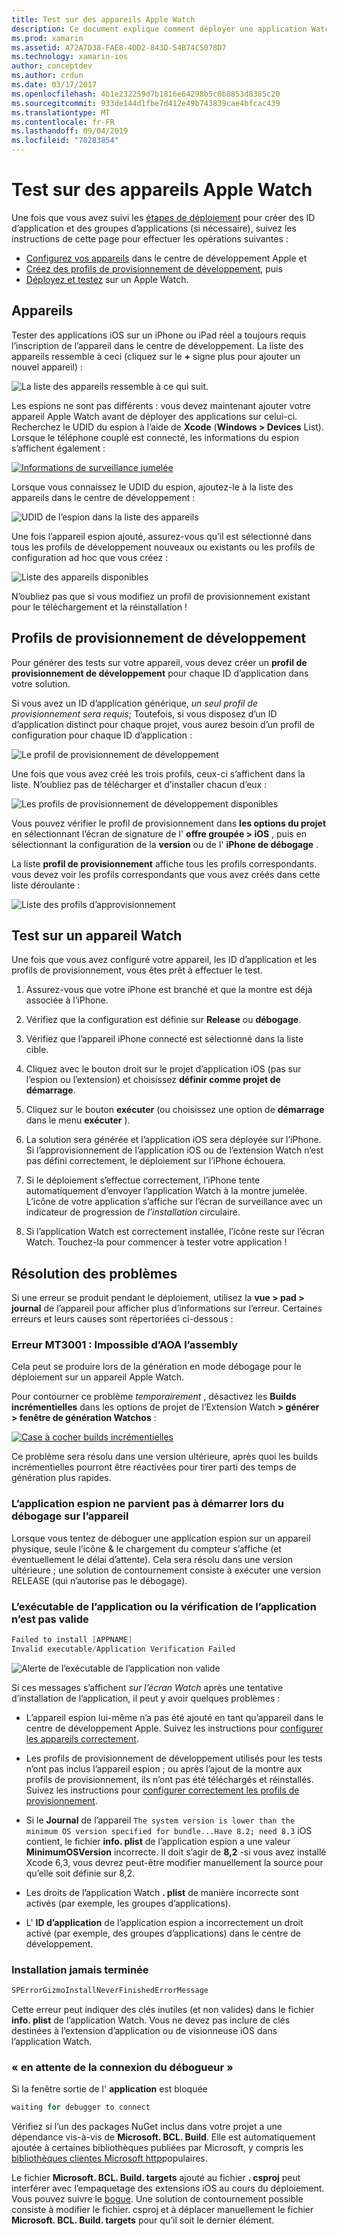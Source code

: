 ```yaml
---
title: Test sur des appareils Apple Watch
description: Ce document explique comment déployer une application Watchos générée avec Xamarin pour effectuer des tests sur un Apple Watch réel. Il aborde les appareils, les profils de provisionnement, les tests et fournit des conseils de dépannage.
ms.prod: xamarin
ms.assetid: A72A7D38-FAE8-4DD2-843D-54B74C5078D7
ms.technology: xamarin-ios
author: conceptdev
ms.author: crdun
ms.date: 03/17/2017
ms.openlocfilehash: 4b1e232259d7b1816e64298b5c0b8853d8385c20
ms.sourcegitcommit: 933de144d1fbe7d412e49b743839cae4bfcac439
ms.translationtype: MT
ms.contentlocale: fr-FR
ms.lasthandoff: 09/04/2019
ms.locfileid: "70283854"
---
```

# <a name="testing-on-apple-watch-devices"></a>Test sur des appareils Apple Watch

Une fois que vous avez suivi les [étapes de déploiement](~/ios/watchos/deploy-test/index.md) pour créer des ID d’application et des groupes d’applications (si nécessaire), suivez les instructions de cette page pour effectuer les opérations suivantes :

- [Configurez vos appareils](#devices) dans le centre de développement Apple et
- [Créez des profils de provisionnement de développement](#profiles), puis
- [Déployez et testez](#testing) sur un Apple Watch.

<a name="devices" />

## <a name="devices"></a>Appareils

Tester des applications iOS sur un iPhone ou iPad réel a toujours requis l’inscription de l’appareil dans le centre de développement. La liste des appareils ressemble à ceci (cliquez sur le **+** signe plus pour ajouter un nouvel appareil) :

![](device-images/devices-sml.png "La liste des appareils ressemble à ce qui suit.")

Les espions ne sont pas différents : vous devez maintenant ajouter votre appareil Apple Watch avant de déployer des applications sur celui-ci. Recherchez le UDID du espion à l’aide de **Xcode** (**Windows > Devices** List). Lorsque le téléphone couplé est connecté, les informations du espion s’affichent également :

[![](device-images/xcode-devices-sml.png "Informations de surveillance jumelée")](device-images/xcode-devices.png#lightbox)

Lorsque vous connaissez le UDID du espion, ajoutez-le à la liste des appareils dans le centre de développement :

![](device-images/devices-watch-sml.png "UDID de l’espion dans la liste des appareils")

Une fois l’appareil espion ajouté, assurez-vous qu’il est sélectionné dans tous les profils de développement nouveaux ou existants ou les profils de configuration ad hoc que vous créez :

![](device-images/devices-provisioning.png "Liste des appareils disponibles")

N’oubliez pas que si vous modifiez un profil de provisionnement existant pour le téléchargement et la réinstallation !

<a name="profiles" />

## <a name="development-provisioning-profiles"></a>Profils de provisionnement de développement

Pour générer des tests sur votre appareil, vous devez créer un **profil de provisionnement de développement** pour chaque ID d’application dans votre solution.

Si vous avez un ID d’application générique, *un seul profil de provisionnement sera requis*; Toutefois, si vous disposez d’un ID d’application distinct pour chaque projet, vous aurez besoin d’un profil de configuration pour chaque ID d’application :

![](device-images/provisioningprofile-development.png "Le profil de provisionnement de développement")

Une fois que vous avez créé les trois profils, ceux-ci s’affichent dans la liste. N’oubliez pas de télécharger et d’installer chacun d’eux :

![](device-images/provisioningprofiles.png "Les profils de provisionnement de développement disponibles")

Vous pouvez vérifier le profil de provisionnement dans **les options du projet** en sélectionnant l’écran de signature de l' **offre groupée > iOS** , puis en sélectionnant la configuration de la **version** ou de l' **iPhone de débogage** .

La liste **profil de provisionnement** affiche tous les profils correspondants. vous devez voir les profils correspondants que vous avez créés dans cette liste déroulante :

![](device-images/options-selectprofile.png "Liste des profils d’approvisionnement")


<a name="testing" />

## <a name="testing-on-a-watch-device"></a>Test sur un appareil Watch

Une fois que vous avez configuré votre appareil, les ID d’application et les profils de provisionnement, vous êtes prêt à effectuer le test.

1. Assurez-vous que votre iPhone est branché et que la montre est déjà associée à l’iPhone.

2. Vérifiez que la configuration est définie sur **Release** ou **débogage**.

3. Vérifiez que l’appareil iPhone connecté est sélectionné dans la liste cible.

4. Cliquez avec le bouton droit sur le projet d’application iOS (pas sur l’espion ou l’extension) et choisissez **définir comme projet de démarrage**.

5. Cliquez sur le bouton **exécuter** (ou choisissez une option de **démarrage** dans le menu **exécuter** ).

6. La solution sera générée et l’application iOS sera déployée sur l’iPhone.
  Si l’approvisionnement de l’application iOS ou de l’extension Watch n’est pas défini correctement, le déploiement sur l’iPhone échouera.

7. Si le déploiement s’effectue correctement, l’iPhone tente automatiquement d’envoyer l’application Watch à la montre jumelée. L’icône de votre application s’affiche sur l’écran de surveillance avec un indicateur de progression de *l’installation* circulaire.

8. Si l’application Watch est correctement installée, l’icône reste sur l’écran Watch. Touchez-la pour commencer à tester votre application !


## <a name="troubleshooting"></a>Résolution des problèmes

Si une erreur se produit pendant le déploiement, utilisez la **vue > pad > journal** de l’appareil pour afficher plus d’informations sur l’erreur. Certaines erreurs et leurs causes sont répertoriées ci-dessous :

### <a name="error-mt3001-could-not-aot-the-assembly"></a>Erreur MT3001 : Impossible d’AOA l’assembly

Cela peut se produire lors de la génération en mode débogage pour le déploiement sur un appareil Apple Watch.

Pour contourner ce problème *temporairement* , désactivez les **Builds incrémentielles** dans les options de projet de l’Extension Watch **> générer > fenêtre de génération Watchos** :

[![](device-images/disable-incremental-sml.png "Case à cocher builds incrémentielles")](device-images/disable-incremental.png#lightbox)

Ce problème sera résolu dans une version ultérieure, après quoi les builds incrémentielles pourront être réactivées pour tirer parti des temps de génération plus rapides.


### <a name="watch-app-fails-to-start-while-debugging-on-device"></a>L’application espion ne parvient pas à démarrer lors du débogage sur l’appareil

Lorsque vous tentez de déboguer une application espion sur un appareil physique, seule l’icône & le chargement du compteur s’affiche (et éventuellement le délai d’attente). Cela sera résolu dans une version ultérieure ; une solution de contournement consiste à exécuter une version RELEASE (qui n’autorise pas le débogage).


### <a name="invalid-application-executable-or-application-verification-failed"></a>L’exécutable de l’application ou la vérification de l’application n’est pas valide

```csharp
Failed to install [APPNAME]
Invalid executable/Application Verification Failed
```

![](device-images/invalid-application-executable.png "Alerte de l’exécutable de l’application non valide")

Si ces messages s’affichent *sur l’écran Watch* après une tentative d’installation de l’application, il peut y avoir quelques problèmes :

- L’appareil espion lui-même n’a pas été ajouté en tant qu’appareil dans le centre de développement Apple. Suivez les instructions pour [configurer les appareils correctement](#devices).

- Les profils de provisionnement de développement utilisés pour les tests n’ont pas inclus l’appareil espion ; ou après l’ajout de la montre aux profils de provisionnement, ils n’ont pas été téléchargés et réinstallés. Suivez les instructions pour [configurer correctement les profils de provisionnement](#profiles).

- Si le **Journal** de l’appareil `The system version is lower than the minimum OS version specified for bundle...Have 8.2; need 8.3` iOS contient, le fichier **info. plist** de l’application espion a une valeur **MinimumOSVersion** incorrecte.
  Il doit s’agir de **8,2** -si vous avez installé Xcode 6,3, vous devrez peut-être modifier manuellement la source pour qu’elle soit définie sur 8,2.

- Les droits de l’application Watch **. plist** de manière incorrecte sont activés (par exemple, les groupes d’applications).

- L' **ID d’application** de l’application espion a incorrectement un droit activé (par exemple, des groupes d’applications) dans le centre de développement.



### <a name="install-never-finished"></a>Installation jamais terminée

```csharp
SPErrorGizmoInstallNeverFinishedErrorMessage
```

Cette erreur peut indiquer des clés inutiles (et non valides) dans le fichier **info. plist** de l’application Watch. Vous ne devez pas inclure de clés destinées à l’extension d’application ou de visionneuse iOS dans l’application Watch.

<!--eg. NSLocationAlwaysUsageDescription -->


### <a name="waiting-for-debugger-to-connect"></a>« en attente de la connexion du débogueur »

Si la fenêtre sortie de l' **application** est bloquée

```csharp
waiting for debugger to connect
```

Vérifiez si l’un des packages NuGet inclus dans votre projet a une dépendance vis-à-vis de **Microsoft. BCL. Build**. Elle est automatiquement ajoutée à certaines bibliothèques publiées par Microsoft, y compris les [bibliothèques clientes Microsoft http](https://www.nuget.org/packages/Microsoft.Net.Http/)populaires.

Le fichier **Microsoft. BCL. Build. targets** ajouté au fichier **. csproj** peut interférer avec l’empaquetage des extensions iOS au cours du déploiement. Vous pouvez suivre le [bogue](https://bugzilla.xamarin.com/show_bug.cgi?id=29912).
Une solution de contournement possible consiste à modifier le fichier. csproj et à déplacer manuellement le fichier **Microsoft. BCL. Build. targets** pour qu’il soit le dernier élément.

